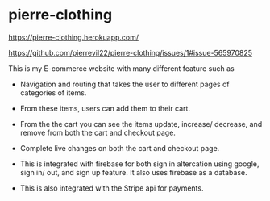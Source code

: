 # pierre-clothing

https://pierre-clothing.herokuapp.com/

https://github.com/pierrevil22/pierre-clothing/issues/1#issue-565970825

This is my E-commerce website with many different feature such as

- Navigation and routing that takes the user to different pages of categories of items.

- From these items, users can add them to their cart.

- From the the cart you can see the items update, increase/ decrease, and remove from both the cart and checkout page.

- Complete live changes on both the cart and checkout page.

- This is integrated with firebase for both sign in altercation using google, sign in/ out, and sign up feature. It also uses firebase as a database.

- This is also integrated with the Stripe api for payments.
